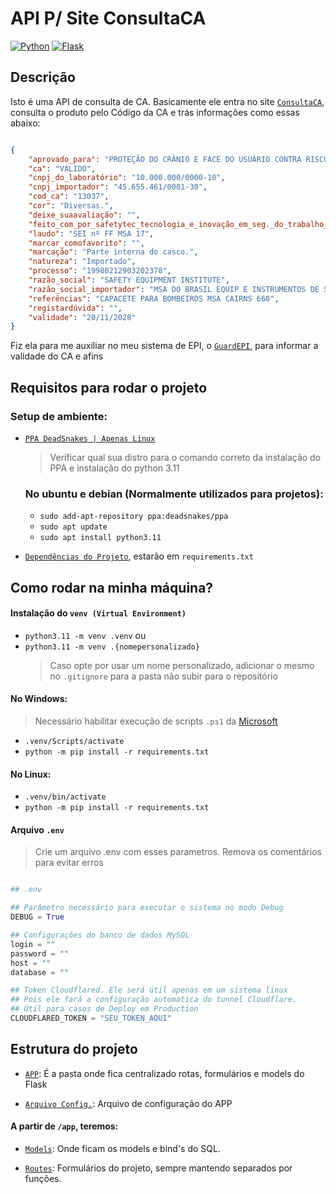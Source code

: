# API P/ Site ConsultaCA

[![Python](https://img.shields.io/badge/Python-3776AB?style=for-the-badge&logo=python&logoColor=white)](https://python.org)
[![Flask](https://img.shields.io/badge/Flask-092E20?style=for-the-badge&logo=flask&logoColor=white)](https://flask.palletsprojects.com/en/3.0.x/)

## Descrição

Isto é uma API de consulta de CA. Basicamente ele entra no site [`ConsultaCA`](https://consultaca.com/),
consulta o produto pelo Código da CA e trás informações como essas abaixo:

``` json

{
    "aprovado_para": "PROTEÇÃO DO CRÂNIO E FACE DO USUÁRIO CONTRA RISCOS PROVENIENTES DE FONTES GERADORAS DE CALOR NOS TRABALHOS DE COMBATE A INCÊNDIO.",
    "ca": "VÁLIDO",
    "cnpj_do_laboratório": "10.000.000/0000-10",
    "cnpj_importador": "45.655.461/0001-30",
    "cod_ca": "13037",
    "cor": "Diversas.",
    "deixe_suaavaliação": "",
    "feito_com_por_safetytec_tecnologia_e_inovação_em_seg._do_trabalho_ltda._-_cnpj": "14.957.619/0001-01",
    "laudo": "SEI nº FF MSA 17",
    "marcar_comofavorito": "",
    "marcação": "Parte interna do casco.",
    "natureza": "Importado",
    "processo": "19980212903202378",
    "razão_social": "SAFETY EQUIPMENT INSTITUTE",
    "razão_social_importador": "MSA DO BRASIL EQUIP E INSTRUMENTOS DE SEGURANCA LTDA",
    "referências": "CAPACETE PARA BOMBEIROS MSA CAIRNS 660",
    "registardúvida": "",
    "validade": "20/11/2028"
}

```

Fiz ela para me auxiliar no meu sistema de EPI, o [`GuardEPI`](https://github.com/REM-Infotech/GuardEPI), para informar
a validade do CA e afins


## Requisitos para rodar o projeto

### Setup de ambiente:

- [`PPA DeadSnakes | Apenas Linux`](https://launchpad.net/~deadsnakes/+archive/ubuntu/ppa)
    > Verificar qual sua distro para o comando correto da instalação do PPA e instalação do python 3.11
    ### No ubuntu e debian (Normalmente utilizados para projetos):
    - `sudo add-apt-repository ppa:deadsnakes/ppa`
    - `sudo apt update`
    - `sudo apt install python3.11`

- [`Dependências do Projeto`](./requirements.txt), estarão em `requirements.txt`

## Como rodar na minha máquina?

#### Instalação do `venv (Virtual Environment)`

- `python3.11 -m venv .venv` 
ou
- `python3.11 -m venv .{nomepersonalizado}` 
    > Caso opte por usar um nome personalizado, adicionar o mesmo no `.gitignore` para a pasta não subir para o repositório

#### No Windows:
> Necessário habilitar execução de scripts `.ps1` da [Microsoft](https://learn.microsoft.com/pt-br/powershell/module/microsoft.powershell.core/about/about_execution_policies?view=powershell-7.4)
- `.venv/Scripts/activate`
- `python -m pip install -r requirements.txt`

#### No Linux:

- `.venv/bin/activate`
- `python -m pip install -r requirements.txt`


#### Arquivo `.env`

> Crie um arquivo .env com esses parametros. Remova os comentários para evitar erros

``` Python

## .env

## Parâmetro necessário para executar o sistema no modo Debug
DEBUG = True

## Configurações do banco de dados MySQL
login = ""
password = ""
host = ""
database = ""

## Token Cloudflared. Ele será útil apenas em um sistema linux
## Pois ele fará a configuração automatica do tunnel Cloudflare.
## Útil para casos de Deploy em Production
CLOUDFLARED_TOKEN = "SEU_TOKEN_AQUI"


``` 


## Estrutura do projeto

- [`APP`](./app/): É a pasta onde fica centralizado rotas, formulários e models do Flask

- [`Arquivo Config.`](./app/default_config.py): Arquivo de configuração do APP

#### A partir de `/app`, teremos:
- [`Models`](./app/models/): Onde ficam os models e bind's do SQL.

- [`Routes`](./app/routes/): Formulários do projeto, sempre mantendo separados por funções.


